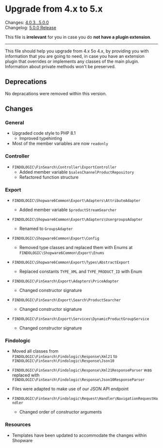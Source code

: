 # Upgrade from 4.x to 5.x

Changes: [4.0.3...5.0.0](https://github.com/findologic/plugin-shopware-6/compare/4.0.3...5.0.0)  
Changelog: [5.0.0 Release](https://github.com/findologic/plugin-shopware-6/releases/tag/5.0.0)

This file is **irrelevant** for you in case you do **not have a plugin extension**.

---

This file should help you upgrade from 4.x 5o 4.x, by providing you with
information that you are going to need, in case you have an extension plugin that
overrides or implements any classes of the main plugin.  
Information about private methods won't be preserved.

## Deprecations

No depracations were removed within this version.

## Changes

### General

- Upgraded code style to PHP 8.1
  - Improved typehinting
- Most of the member variables are now `readonly`

### Controller

- `FINDOLOGIC\FinSearch\Controller\ExportController`
  - Added member variable `$salesChannelProductRepository`
  - Refactored function structure

### Export

- `FINDOLOGIC\Shopware6Common\Export\Adapters\AttributeAdapter`
  - Added member variable `$productStreamSearcher`
- `FINDOLOGIC\Shopware6Common\Export\Adapters\UsergroupsAdapter`
  - Renamed to `GroupsAdapter`
- `FINDOLOGIC\Shopware6Common\Export\Config`
  - Removed type classes and replaced them with Enums at `FINDOLOGIC\Shopware6Common\Export\Enums`
- `FINDOLOGIC\Shopware6Common\Export\Types\AbstractExport`
  - Replaced constants `TYPE_XML` and `TYPE_PRODUCT_ID` with Enum

- `FINDOLOGIC\FinSearch\Export\Adapters\PriceAdapter`
  - Changed constructor signature
- `FINDOLOGIC\FinSearch\Export\Search\ProductSearcher`
  - Changed constructor signature
- `FINDOLOGIC\FinSearch\Export\Services\DynamicProductGroupService`
  - Changed constructor signature

### Findologic

- Moved all classes from `FINDOLOGIC\FinSearch\Findologic\Response\Xml21` to `FINDOLOGIC\FinSearch\Findologic\Response\Json10`
- `FINDOLOGIC\FinSearch\Findologic\Response\Xml21ResponseParser` was replaced with `FINDOLOGIC\FinSearch\Findologic\Response\Json10ResponseParser`
- Files were adapted to make use of our JSON API endpoint

- `FINDOLOGIC\FinSearch\Findologic\Request\Handler\NavigationRequestHandler`
  - Changed order of constructor arguments

### Resources

- Templates have been updated to accommodate the changes within Shopware
